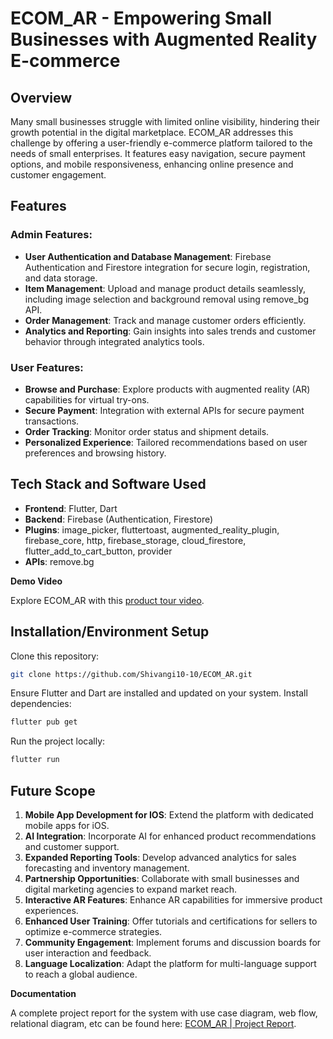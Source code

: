 # ECOM_AR - Empowering Small Businesses with Augmented Reality E-commerce

## Overview

Many small businesses struggle with limited online visibility, hindering their growth potential in the digital marketplace. ECOM_AR addresses this challenge by offering a user-friendly e-commerce platform tailored to the needs of small enterprises. It features easy navigation, secure payment options, and mobile responsiveness, enhancing online presence and customer engagement.

## Features

### Admin Features:

- **User Authentication and Database Management**: Firebase Authentication and Firestore integration for secure login, registration, and data storage.
- **Item Management**: Upload and manage product details seamlessly, including image selection and background removal using remove_bg API.
- **Order Management**: Track and manage customer orders efficiently.
- **Analytics and Reporting**: Gain insights into sales trends and customer behavior through integrated analytics tools.

### User Features:

- **Browse and Purchase**: Explore products with augmented reality (AR) capabilities for virtual try-ons.
- **Secure Payment**: Integration with external APIs for secure payment transactions.
- **Order Tracking**: Monitor order status and shipment details.
- **Personalized Experience**: Tailored recommendations based on user preferences and browsing history.

## Tech Stack and Software Used

- **Frontend**: Flutter, Dart
- **Backend**: Firebase (Authentication, Firestore)
- **Plugins**: image_picker, fluttertoast, augmented_reality_plugin, firebase_core, http, firebase_storage, cloud_firestore, flutter_add_to_cart_button, provider
- **APIs**: remove.bg


**Demo Video**

Explore ECOM_AR with this [product tour video](https://drive.google.com/file/d/1J8bjdBoAwS0ubXrLFTiT3UnqbBrrPtqg/view?usp=drive_link).

## Installation/Environment Setup

Clone this repository:

```bash
git clone https://github.com/Shivangi10-10/ECOM_AR.git
```

Ensure Flutter and Dart are installed and updated on your system. Install dependencies:

```bash
flutter pub get
```

Run the project locally:

```bash
flutter run
```

## Future Scope

1. **Mobile App Development for IOS**: Extend the platform with dedicated mobile apps for iOS.
2. **AI Integration**: Incorporate AI for enhanced product recommendations and customer support.
3. **Expanded Reporting Tools**: Develop advanced analytics for sales forecasting and inventory management.
4. **Partnership Opportunities**: Collaborate with small businesses and digital marketing agencies to expand market reach.
5. **Interactive AR Features**: Enhance AR capabilities for immersive product experiences.
6. **Enhanced User Training**: Offer tutorials and certifications for sellers to optimize e-commerce strategies.
7. **Community Engagement**: Implement forums and discussion boards for user interaction and feedback.
8. **Language Localization**: Adapt the platform for multi-language support to reach a global audience.



**Documentation**

A complete project report for the system with use case diagram, web flow, relational diagram, etc can be found here: [ECOM_AR | Project Report](https://github.com/Shivangi10-10/ECOM_AR/blob/main/ECOM_AR.pdf).
